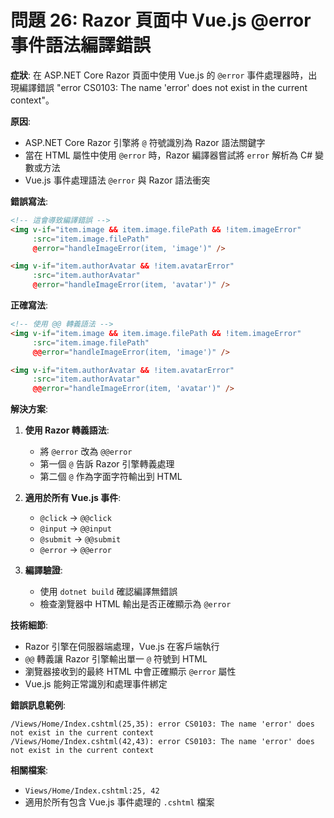 # 問題 26: Razor 頁面中 Vue.js @error 事件語法編譯錯誤

**症狀**: 在 ASP.NET Core Razor 頁面中使用 Vue.js 的 `@error` 事件處理器時，出現編譯錯誤 "error CS0103: The name 'error' does not exist in the current context"。

**原因**: 
- ASP.NET Core Razor 引擎將 `@` 符號識別為 Razor 語法關鍵字
- 當在 HTML 屬性中使用 `@error` 時，Razor 編譯器嘗試將 `error` 解析為 C# 變數或方法
- Vue.js 事件處理語法 `@error` 與 Razor 語法衝突

**錯誤寫法**:
```html
<!-- 這會導致編譯錯誤 -->
<img v-if="item.image && item.image.filePath && !item.imageError" 
     :src="item.image.filePath" 
     @error="handleImageError(item, 'image')" />

<img v-if="item.authorAvatar && !item.avatarError" 
     :src="item.authorAvatar" 
     @error="handleImageError(item, 'avatar')" />
```

**正確寫法**:
```html
<!-- 使用 @@ 轉義語法 -->
<img v-if="item.image && item.image.filePath && !item.imageError" 
     :src="item.image.filePath" 
     @@error="handleImageError(item, 'image')" />

<img v-if="item.authorAvatar && !item.avatarError" 
     :src="item.authorAvatar" 
     @@error="handleImageError(item, 'avatar')" />
```

**解決方案**: 
1. **使用 Razor 轉義語法**:
   - 將 `@error` 改為 `@@error`
   - 第一個 `@` 告訴 Razor 引擎轉義處理
   - 第二個 `@` 作為字面字符輸出到 HTML

2. **適用於所有 Vue.js 事件**:
   - `@click` → `@@click`
   - `@input` → `@@input`
   - `@submit` → `@@submit`
   - `@error` → `@@error`

3. **編譯驗證**:
   - 使用 `dotnet build` 確認編譯無錯誤
   - 檢查瀏覽器中 HTML 輸出是否正確顯示為 `@error`

**技術細節**:
- Razor 引擎在伺服器端處理，Vue.js 在客戶端執行
- `@@` 轉義讓 Razor 引擎輸出單一 `@` 符號到 HTML
- 瀏覽器接收到的最終 HTML 中會正確顯示 `@error` 屬性
- Vue.js 能夠正常識別和處理事件綁定

**錯誤訊息範例**:
```
/Views/Home/Index.cshtml(25,35): error CS0103: The name 'error' does not exist in the current context
/Views/Home/Index.cshtml(42,43): error CS0103: The name 'error' does not exist in the current context
```

**相關檔案**: 
- `Views/Home/Index.cshtml:25, 42`
- 適用於所有包含 Vue.js 事件處理的 `.cshtml` 檔案